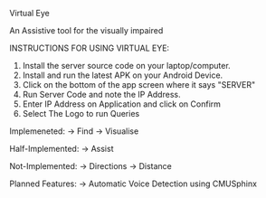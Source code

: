 Virtual Eye

An Assistive tool for the visually impaired

INSTRUCTIONS FOR USING VIRTUAL EYE:
1) Install the server source code on your laptop/computer.
2) Install and run the latest APK on your Android Device.
3) Click on the bottom of the app screen where it says "SERVER"
4) Run Server Code and note the IP Address.
5) Enter IP Address on Application and click on Confirm
6) Select The Logo to run Queries

Implemeneted:
-> Find
-> Visualise

Half-Implemented:
-> Assist

Not-Implemented:
-> Directions
-> Distance

Planned Features:
-> Automatic Voice Detection using CMUSphinx
